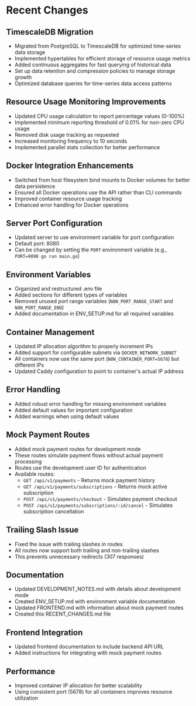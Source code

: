 # Recent Changes

## TimescaleDB Migration
- Migrated from PostgreSQL to TimescaleDB for optimized time-series data storage
- Implemented hypertables for efficient storage of resource usage metrics
- Added continuous aggregates for fast querying of historical data
- Set up data retention and compression policies to manage storage growth
- Optimized database queries for time-series data access patterns

## Resource Usage Monitoring Improvements
- Updated CPU usage calculation to report percentage values (0-100%)
- Implemented minimum reporting threshold of 0.01% for non-zero CPU usage
- Removed disk usage tracking as requested
- Increased monitoring frequency to 10 seconds
- Implemented parallel stats collection for better performance

## Docker Integration Enhancements
- Switched from host filesystem bind mounts to Docker volumes for better data persistence
- Ensured all Docker operations use the API rather than CLI commands
- Improved container resource usage tracking
- Enhanced error handling for Docker operations

## Server Port Configuration
- Updated server to use environment variable for port configuration
- Default port: 8080
- Can be changed by setting the `PORT` environment variable (e.g., `PORT=9090 go run main.go`)

## Environment Variables
- Organized and restructured .env file
- Added sections for different types of variables
- Removed unused port range variables (`N8N_PORT_RANGE_START` and `N8N_PORT_RANGE_END`)
- Added documentation in ENV_SETUP.md for all required variables

## Container Management
- Updated IP allocation algorithm to properly increment IPs
- Added support for configurable subnets via `DOCKER_NETWORK_SUBNET`
- All containers now use the same port (`N8N_CONTAINER_PORT=5678`) but different IPs
- Updated Caddy configuration to point to container's actual IP address

## Error Handling
- Added robust error handling for missing environment variables
- Added default values for important configuration
- Added warnings when using default values

## Mock Payment Routes
- Added mock payment routes for development mode
- These routes simulate payment flows without actual payment processing
- Routes use the development user ID for authentication
- Available routes:
  - `GET /api/v1/payments` - Returns mock payment history
  - `GET /api/v1/payments/subscriptions` - Returns mock active subscription
  - `POST /api/v1/payments/checkout` - Simulates payment checkout
  - `POST /api/v1/payments/subscriptions/:id/cancel` - Simulates subscription cancellation

## Trailing Slash Issue
- Fixed the issue with trailing slashes in routes
- All routes now support both trailing and non-trailing slashes
- This prevents unnecessary redirects (307 responses)

## Documentation
- Updated DEVELOPMENT_NOTES.md with details about development mode
- Created ENV_SETUP.md with environment variable documentation
- Updated FRONTEND.md with information about mock payment routes
- Created this RECENT_CHANGES.md file

## Frontend Integration
- Updated frontend documentation to include backend API URL
- Added instructions for integrating with mock payment routes

## Performance
- Improved container IP allocation for better scalability
- Using consistent port (5678) for all containers improves resource utilization 